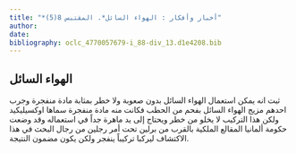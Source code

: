 ```yaml
---
title: "*أخبار وأفكار : الهواء السائل*. المقتبس 8(5)"
author: 
date: 
bibliography: oclc_4770057679-i_88-div_13.d1e4208.bib
---
```




##  الهواء السائل 


  ثبت انه يمكن استعمال الهواء السائل بدون صعوبة ولا خطر بمثابة مادة منفجرة وجرب احدهم مزيج الهواء السائل بفحم من الحطب فكانت منه مادة منفجرة سماها اوكسيليكيد ولكن هذا التركيب لا يخلو من خطر ويحتاج إلى يد ماهرة جداً في استعماله وقد وضعت حكومة ألمانيا المقالع الملكية بالقرب من برلين تحت أمر رجلين من رجال البحث في هذا الاكتشاف ليركبا تركيباً ينفجر ولكن يكون مضمون النتيجة. 
